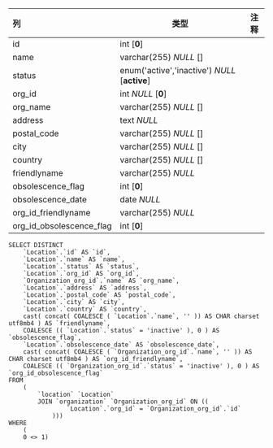 | 列                       | 类型                                          | 注释 |
| :----------------------- | --------------------------------------------- | ---- |
| id                       | int [**0**]                                   |      |
| name                     | varchar(255) *NULL* []                        |      |
| status                   | enum('active','inactive') *NULL* [**active**] |      |
| org_id                   | int *NULL* [**0**]                            |      |
| org_name                 | varchar(255) *NULL* []                        |      |
| address                  | text *NULL*                                   |      |
| postal_code              | varchar(255) *NULL* []                        |      |
| city                     | varchar(255) *NULL* []                        |      |
| country                  | varchar(255) *NULL* []                        |      |
| friendlyname             | varchar(255) *NULL*                           |      |
| obsolescence_flag        | int [**0**]                                   |      |
| obsolescence_date        | date *NULL*                                   |      |
| org_id_friendlyname      | varchar(255) *NULL*                           |      |
| org_id_obsolescence_flag | int [**0**]                                   |      |

```
SELECT DISTINCT
	`Location`.`id` AS `id`,
	`Location`.`name` AS `name`,
	`Location`.`status` AS `status`,
	`Location`.`org_id` AS `org_id`,
	`Organization_org_id`.`name` AS `org_name`,
	`Location`.`address` AS `address`,
	`Location`.`postal_code` AS `postal_code`,
	`Location`.`city` AS `city`,
	`Location`.`country` AS `country`,
	cast( concat( COALESCE ( `Location`.`name`, '' )) AS CHAR charset utf8mb4 ) AS `friendlyname`,
	COALESCE (( `Location`.`status` = 'inactive' ), 0 ) AS `obsolescence_flag`,
	`Location`.`obsolescence_date` AS `obsolescence_date`,
	cast( concat( COALESCE ( `Organization_org_id`.`name`, '' )) AS CHAR charset utf8mb4 ) AS `org_id_friendlyname`,
	COALESCE (( `Organization_org_id`.`status` = 'inactive' ), 0 ) AS `org_id_obsolescence_flag` 
FROM
	(
		`location` `Location`
		JOIN `organization` `Organization_org_id` ON ((
				`Location`.`org_id` = `Organization_org_id`.`id` 
			))) 
WHERE
	(
	0 <> 1)
```

